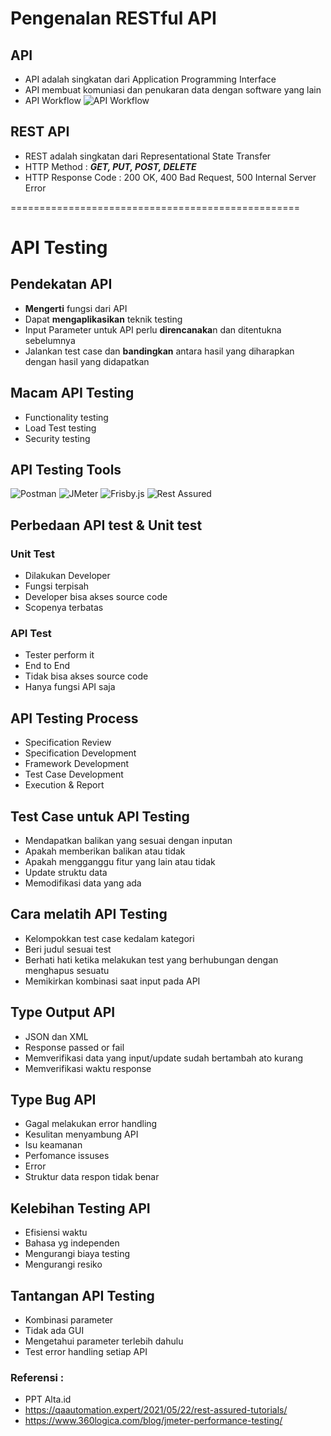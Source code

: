 # Pengenalan RESTful API

## API
- API adalah singkatan dari Application Programming Interface
- API membuat komuniasi  dan penukaran data dengan software yang lain
- API Workflow
  ![API Workflow](https://d32myzxfxyl12w.cloudfront.net/assets/images/article_images/602bac42d4b43d46f8ab9b94128e0463a193b649.png?1556265395)

## REST API
- REST adalah singkatan dari Representational State Transfer
- HTTP Method : ***GET, PUT, POST, DELETE***
- HTTP Response Code : 200 OK, 400 Bad Request, 500 Internal Server Error

==================================================

# API Testing 

## Pendekatan API
- **Mengerti** fungsi dari API
- Dapat **mengaplikasikan** teknik testing
- Input Parameter untuk API perlu **direncanaka**n dan ditentukna sebelumnya
- Jalankan test case dan **bandingkan** antara hasil yang diharapkan dengan hasil yang didapatkan

## Macam API Testing
- Functionality testing
- Load Test testing
- Security testing

## API Testing Tools
![Postman](https://seeklogo.com/images/P/postman-logo-F43375A2EB-seeklogo.com.png)
![JMeter](https://assets-global.website-files.com/5dfb2c5f5b18187014b68b84/5e2aaaf0e8da5a419c2239f1_jmeter_square.svg)
![Frisby.js](https://3449745325-files.gitbook.io/~/files/v0/b/gitbook-legacy-files/o/assets%2F-M-RfV58soRdBGcVkpSF%2F-M-RfWKxtjzRNqtHplVi%2F-M-RfWdecutzQ0EZemPw%2Ffrisbyjs.png?generation=1581029138563311&alt=media)
![Rest Assured](https://qaautomationexpert.files.wordpress.com/2021/05/image-103.png)

## Perbedaan API test & Unit test
### Unit Test
- Dilakukan Developer
- Fungsi terpisah
- Developer bisa akses source code
- Scopenya terbatas

### API Test
- Tester perform it
- End to End
- Tidak bisa akses source code
- Hanya fungsi API saja

## API Testing Process
- Specification Review
- Specification Development
- Framework Development
- Test Case Development
- Execution & Report

## Test Case untuk API Testing
- Mendapatkan balikan yang sesuai dengan inputan
- Apakah memberikan balikan atau tidak
- Apakah mengganggu fitur yang lain atau tidak
- Update struktu data
- Memodifikasi data yang ada

## Cara melatih API Testing
- Kelompokkan test case kedalam kategori
- Beri judul sesuai test
- Berhati hati ketika melakukan test yang berhubungan dengan menghapus sesuatu
- Memikirkan kombinasi saat input pada API

## Type Output API
- JSON dan XML
- Response passed or fail
- Memverifikasi data yang input/update sudah bertambah ato kurang
- Memverifikasi waktu response

## Type Bug API
- Gagal melakukan error handling
- Kesulitan menyambung API
- Isu keamanan
- Perfomance issuses
- Error
- Struktur data respon tidak benar

## Kelebihan Testing API
- Efisiensi waktu
- Bahasa yg independen
- Mengurangi biaya testing
- Mengurangi resiko

## Tantangan API Testing
- Kombinasi parameter
- Tidak ada GUI
- Mengetahui parameter terlebih dahulu
- Test error handling setiap API

### Referensi : 
- PPT Alta.id 
- https://qaautomation.expert/2021/05/22/rest-assured-tutorials/
- https://www.360logica.com/blog/jmeter-performance-testing/